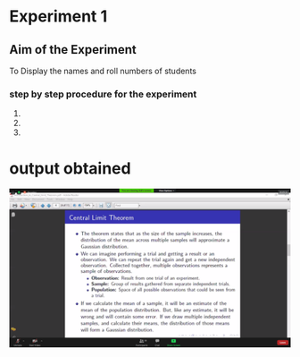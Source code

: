 # Experiment 1
## Aim of the Experiment
 To Display the names and roll numbers of students
### step by step procedure for the experiment 
1.
2.
3.

# output obtained
![output](centrallimittheorem.png)
